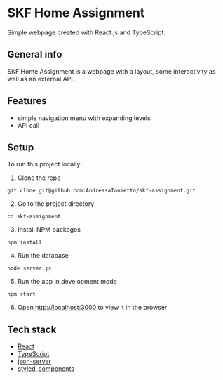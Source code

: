 # SKF Home Assignment

Simple webpage created with React.js and TypeScript.

## General info

SKF Home Assignment is a webpage with a layout, some interactivity as well as an external API.

## Features

- simple navigation menu with expanding levels
- API call

## Setup

To run this project locally:

1. Clone the repo

```
git clone git@github.com:AndressaTonietto/skf-assignment.git
```

2. Go to the project directory

```
cd skf-assignment
```

3. Install NPM packages

```
npm install
```

4. Run the database

```
node server.js
```

5. Run the app in development mode

```
npm start
```

6. Open [http://localhost:3000](http://localhost:3000) to view it in the browser

## Tech stack

- [React](https://reactjs.org/)
- [TypeScript](https://www.typescriptlang.org/)
- [json-server](https://www.npmjs.com/package/json-server)
- [styled-components](https://styled-components.com/)
